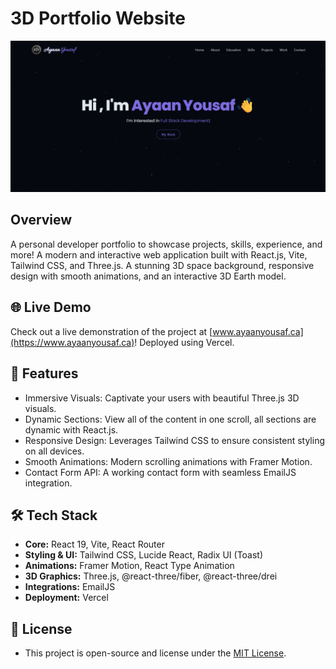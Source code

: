 # 3D Portfolio Website
<img src="public/splash.png" alt="Portfolio Preview" width="1080">

## Overview
A personal developer portfolio to showcase projects, skills, experience, and more! A modern and interactive web application built with React.js, Vite, Tailwind CSS, and Three.js. A stunning 3D space background, responsive design with smooth animations, and an interactive 3D Earth model.

## 🌐 Live Demo
Check out a live demonstration of the project at [www.ayaanyousaf.ca](https://www.ayaanyousaf.ca)! 
Deployed using Vercel.

## 🚀 Features
- Immersive Visuals: Captivate your users with beautiful Three.js 3D visuals. 
- Dynamic Sections: View all of the content in one scroll, all sections are dynamic with React.js.
- Responsive Design: Leverages Tailwind CSS to ensure consistent styling on all devices.
- Smooth Animations: Modern scrolling animations with Framer Motion.
- Contact Form API: A working contact form with seamless EmailJS integration.

## 🛠️ Tech Stack
- **Core:** React 19, Vite, React Router
- **Styling & UI:** Tailwind CSS, Lucide React, Radix UI (Toast)
- **Animations:** Framer Motion, React Type Animation
- **3D Graphics:** Three.js, @react-three/fiber, @react-three/drei
- **Integrations:** EmailJS
- **Deployment:** Vercel

## 📝 License 
- This project is open-source and license under the [MIT License](./LICENSE).
